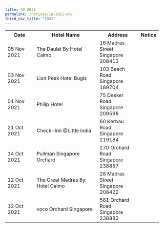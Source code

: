 ```yaml
---
title: 4Q 2021
permalink: /notices/1a-2021-q4/
third_nav_title: "2021"
---
```

<table>
		<tr>
    <th>Date</th>
    <th>Hotel Name</th>
    <th>Address</th>
    <th>Notice</th>
	 </tr>
			<tr>
	 <td>05 Nov 2021</td>
    <td>The Daulat By Hotel Calmo</td>
    <td>16 Madras Street<br>Singapore 208413<br></td>
    <td><a href="/files/The Daulat By Hotel Calmo.pdf"></a></td>
  </tr>
		<tr>
	 <td>03 Nov 2021</td>
    <td>Lion Peak Hotel Bugis</td>
    <td>103 Beach Road<br>Singapore 189704<br></td>
    <td><a href="/files/Lion Peak Hotel Bugis.pdf"></a></td>
  </tr>
	<tr>
	 <td>01 Nov 2021</td>
    <td>Philip Hotel</td>
    <td>75 Desker Road<br>Singapore 209598<br></td>
    <td><a href="/files/Philip Hotel.pdf"></a></td>
  </tr>
		<tr>
	  <td>21 Oct 2021</td>
    <td>Check-Inn @Little India</td>
    <td>60 Kerbau Road<br>Singapore 219184<br></td>
    <td><a href="/files/Check-Inn Little India.pdf"></a></td>
  </tr>
	<tr>
	  <td>14 Oct 2021</td>
    <td>Pullman Singapore Orchard</td>
    <td>270 Orchard Road<br>Singapore 238857<br></td>
    <td><a href="/files/Pullman Singapore Orchard.pdf"></a></td>
  </tr>
	<tr>
	  <td>12 Oct 2021</td>
    <td>The Great Madras By Hotel Calmo</td>
    <td>28 Madras Street<br>Singapore 208422<br></td>
    <td><a href="/files/The Great Madras By Hotel Calmo.pdf"></a></td>
  </tr>
		<tr>
	  <td>12 Oct 2021</td>
    <td>voco Orchard Singapore</td>
    <td>581 Orchard Road<br>Singapore 238883<br></td>
    <td><a href="/files/voco Orchard Singapore.pdf"></a></td>
	</tr>